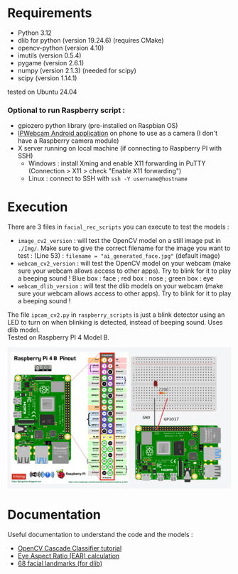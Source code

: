 # Requirements

- Python 3.12
- dlib for python (version 19.24.6) (requires CMake)
- opencv-python (version 4.10)
- imutils (version 0.5.4)
- pygame (version 2.6.1)
- numpy (version 2.1.3) (needed for scipy)
- scipy (version 1.14.1)

tested on Ubuntu 24.04

### Optional to run Raspberry script :
  - gpiozero python library (pre-installed on Raspbian OS)
  - <a href="https://play.google.com/store/apps/details?id=com.pas.webcam">IPWebcam Android application</a> on phone to use as a camera (I don't have a Raspberry camera module)
  - X server running on local machine (if connecting to Raspberry PI with SSH)
      - Windows : install Xming and enable X11 forwarding in PuTTY (Connection > X11 > check "Enable X11 forwarding")
      - Linux : connect to SSH with `ssh -Y username@hostname`
  
# Execution
There are 3 files in `facial_rec_scripts` you can execute to test the models :
- `image_cv2_version` : will test the OpenCV model on a still image put in `./Img/`. Make sure to give the correct filename for the image you want to test : (Line 53) : `filename = "ai_generated_face.jpg"` (default image)
- `webcam_cv2_version` : will test the OpenCV model on your webcam (make sure your webcam allows access to other apps). Try to blink for it to play a beeping sound ! Blue box : face ; red box : nose ; green box : eye
- `webcam_dlib_version` : will test the dlib models on your webcam (make sure your webcam allows access to other apps). Try to blink for it to play a beeping sound !

The file `ipcam_cv2.py` in `raspberry_scripts` is just a blink detector using an LED to turn on when blinking is detected, instead of beeping sound. Uses dlib model. <br/>
Tested on Raspberry PI 4 Model B.<br/>
<p align="center">
  <img src="diagram.png" width="700"/>
</p>

# Documentation
Useful documentation to understand the code and the models :
- <a href="https://docs.opencv.org/3.4/db/d28/tutorial_cascade_classifier.html">OpenCV Cascade Classifier tutorial</a>
- <a href="https://www.sciencedirect.com/science/article/pii/S2667241322000039">Eye Aspect Ratio (EAR) calculation</a>
- <a href="https://www.researchgate.net/profile/Fabrizio-Falchi/publication/338048224/figure/fig1/AS:837860722741255@1576772971540/68-facial-landmarks.jpg">68 facial landmarks (for dlib)</a>

